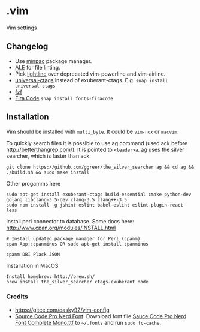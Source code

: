 .vim
====

Vim settings

## Changelog
* Use [minpac](https://github.com/k-takata/minpac) package manager.
* [ALE](https://github.com/dense-analysis/ale) for file linting.
* Pick [lightline](https://github.com/itchyny/lightline.vim) over deprecated vim-powerline and vim-airline.
* [universal-ctags](https://github.com/universal-ctags/ctags) instead of exuberant-ctags. E.g. `snap install universal-ctags`
* [fzf](https://github.com/junegunn/fzf)
* [Fira Code](https://github.com/tonsky/FiraCode) `snap install fonts-firacode`

## Installation

Vim should be installed with `multi_byte`. It could be `vim-nox` or `macvim`.

To quickly search files it is possible to use ag command
(used ack before http://betterthangrep.com/). It is pointed to `<leader>a`.
ag uses the silver searcher, which is faster than ack.

    git clone https://github.com/ggreer/the_silver_searcher ag && cd ag && ./build.sh && sudo make install

Other progamms here

    sudo apt-get install exuberant-ctags build-essential cmake python-dev golang libclang-3.5-dev clang-3.5 clang++-3.5
    sudo npm install -g jshint eslint babel-eslint eslint-plugin-react less

Install perl connector to database. Some docs here: http://www.cpan.org/modules/INSTALL.html

    # Install updated package manager for Perl (cpanm)
    cpan App::cpanminus OR sudo apt-get install cpanminus

    cpanm DBI Plack JSON

Installation in MacOS

    Install homebrew: http://brew.sh/
    brew install the_silver_searcher ctags-exuberant node

### Credits
* https://gitee.com/dasky92/vim-config
* [Source Code Pro Nerd Font](https://github.com/ryanoasis/nerd-fonts/tree/master/patched-fonts/SourceCodePro). Download font file [Sauce Code Pro Nerd Font Complete Mono.ttf](https://github.com/ryanoasis/nerd-fonts/blob/master/patched-fonts/SourceCodePro/Regular/complete/Sauce%20Code%20Pro%20Nerd%20Font%20Complete%20Mono.ttf) to `~/.fonts` and run `sudo fc-cache`.
